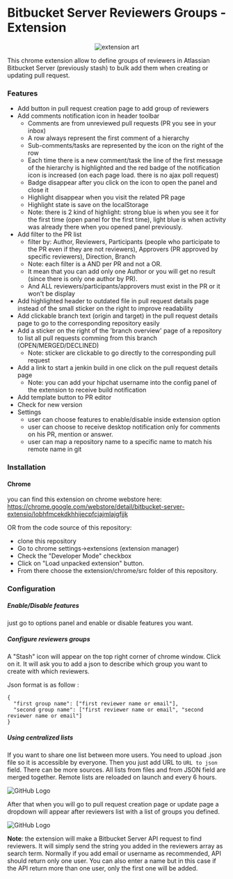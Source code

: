 Bitbucket Server Reviewers Groups - Extension
==================

<p align="center">
<img src="https://raw.githubusercontent.com/rolyv/Stash-Reviewers-Chrome-Extension/master/docs/launch.png" alt="extension art" />
</p>

This chrome extension allow to define groups of reviewers in Atlassian Bitbucket Server (previously stash) to bulk add them when creating or updating pull request.

### Features

* Add button in pull request creation page to add group of reviewers
* Add comments notification icon in header toolbar
    * Comments are from unreviewed pull requests (PR you see in your inbox)
    * A row always represent the first comment of a hierarchy
    * Sub-comments/tasks are represented by the icon on the right of the row
    * Each time there is a new comment/task the line of the first message of the hierarchy is highlighted and the red badge of the notification icon is increased (on each page load. there is no ajax poll request)
    * Badge disappear after you click on the icon to open the panel and close it
    * Highlight disappear when you visit the related PR page
    * Highlight state is save on the localStorage
    * Note: there is 2 kind of highlight: strong blue is when you see it for the first time (open panel for the first time), light blue is when activity was already there when you opened panel previously.
* Add filter to the PR list
    * filter by: Author, Reviewers, Participants (people who participate to the PR even if they are not reviewers), Approvers (PR approved by specific reviewers), Direction, Branch
    * Note: each filter is a AND per PR and not a OR.
    * It mean that you can add only one Author or you will get no result (since there is only one author by PR).
    * And ALL reviewers/participants/approvers must exist in the PR or it won't be display
* Add highlighted header to outdated file in pull request details page instead of the small sticker on the right to improve readability
* Add clickable branch text (origin and target) in the pull request details page to go to the corresponding repository easily
* Add a sticker on the right of the 'branch overview' page of a repository to list all pull requests comming from this branch (OPEN/MERGED/DECLINED)
    * Note: sticker are clickable to go directly to the corresponding pull request
* Add a link to start a jenkin build in one click on the pull request details page
    * Note: you can add your hipchat username into the config panel of the extension to receive build notification
* Add template button to PR editor
* Check for new version
* Settings
    * user can choose features to enable/disable inside extension option
    * user can choose to receive desktop notification only for comments on his PR, mention or answer.
    * user can map a repository name to a specific name to match his remote name in git

### Installation

#### Chrome
you can find this extension on chrome webstore here: https://chrome.google.com/webstore/detail/bitbucket-server-extensio/lobhfmcekdkhhijecpfcjajmlajgfjjk

OR from the code source of this repository:

- clone this repository
- Go to chrome settings->extensions (extension manager)
- Check the "Developer Mode" checkbox
- Click on "Load unpacked extension" button.
- From there choose the extension/chrome/src folder of this repository.

### Configuration

##### Enable/Disable features
just go to options panel and enable or disable features you want.

##### Configure reviewers groups
A "Stash" icon will appear on the top right corner of chrome window. Click on it. It will ask you to add a json to describe which group you want to create with which reviewers.

Json format is as follow :

```
{
  "first group name": ["first reviewer name or email"],
  "second group name": ["first reviewer name or email", "second reviewer name or email"]
}
```


##### Using centralized lists
If you want to share one list between more users. You need to upload .json file so it is accessible by everyone. Then you just add URL to `URL to json` field. There can be more sources. All lists from files and from JSON field are merged together. Remote lists are reloaded on launch and every 6 hours.

![GitHub Logo](/docs/add_urls.png)

After that when you will go to pull request creation page or update page a dropdown will appear after reviewers list with a list of groups you defined.

![GitHub Logo](/docs/add_group.png)

**Note**: the extension will make a Bitbucket Server API request to find reviewers. It will simply send the string you added in the reviewers array as search term. Normally if you add email or username as recommended, API should return only one user. You can also enter a name but in this case if the API return more than one user, only the first one will be added.
